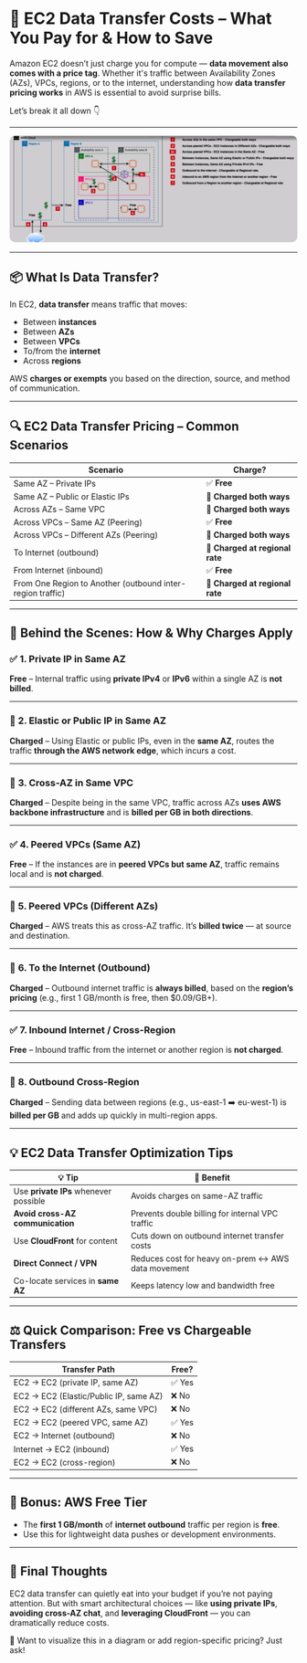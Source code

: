 # 💸 EC2 Data Transfer Costs – What You Pay for & How to Save

Amazon EC2 doesn’t just charge you for compute — **data movement also comes with a price tag**. Whether it's traffic between Availability Zones (AZs), VPCs, regions, or to the internet, understanding how **data transfer pricing works** in AWS is essential to avoid surprise bills.

Let’s break it all down 👇

---

<div style="text-align: center;">
    <img src="images/ec2-data-transfer-costs.png" alt="EC2 Data Transfer Costs" style="border-radius: 10px;">
</div>

---

## 📦 What Is Data Transfer?

In EC2, **data transfer** means traffic that moves:

- Between **instances**
- Between **AZs**
- Between **VPCs**
- To/from the **internet**
- Across **regions**

AWS **charges or exempts** you based on the direction, source, and method of communication.

---

## 🔍 EC2 Data Transfer Pricing – Common Scenarios

| **Scenario**                                               | **Charge?**                     |
| ---------------------------------------------------------- | ------------------------------- |
| Same AZ – Private IPs                                      | ✅ **Free**                     |
| Same AZ – Public or Elastic IPs                            | 💸 **Charged both ways**        |
| Across AZs – Same VPC                                      | 💸 **Charged both ways**        |
| Across VPCs – Same AZ (Peering)                            | ✅ **Free**                     |
| Across VPCs – Different AZs (Peering)                      | 💸 **Charged both ways**        |
| To Internet (outbound)                                     | 💸 **Charged at regional rate** |
| From Internet (inbound)                                    | ✅ **Free**                     |
| From One Region to Another (outbound inter-region traffic) | 💸 **Charged at regional rate** |

---

## 🧠 Behind the Scenes: How & Why Charges Apply

### ✅ **1. Private IP in Same AZ**

**Free** – Internal traffic using **private IPv4** or **IPv6** within a single AZ is **not billed**.

---

### 💸 **2. Elastic or Public IP in Same AZ**

**Charged** – Using Elastic or public IPs, even in the **same AZ**, routes the traffic **through the AWS network edge**, which incurs a cost.

---

### 💸 **3. Cross-AZ in Same VPC**

**Charged** – Despite being in the same VPC, traffic across AZs **uses AWS backbone infrastructure** and is **billed per GB in both directions**.

---

### ✅ **4. Peered VPCs (Same AZ)**

**Free** – If the instances are in **peered VPCs but same AZ**, traffic remains local and is **not charged**.

---

### 💸 **5. Peered VPCs (Different AZs)**

**Charged** – AWS treats this as cross-AZ traffic. It’s **billed twice** — at source and destination.

---

### 💸 **6. To the Internet (Outbound)**

**Charged** – Outbound internet traffic is **always billed**, based on the **region’s pricing** (e.g., first 1 GB/month is free, then \$0.09/GB+).

---

### ✅ **7. Inbound Internet / Cross-Region**

**Free** – Inbound traffic from the internet or another region is **not charged**.

---

### 💸 **8. Outbound Cross-Region**

**Charged** – Sending data between regions (e.g., us-east-1 ➡️ eu-west-1) is **billed per GB** and adds up quickly in multi-region apps.

---

## 💡 EC2 Data Transfer Optimization Tips

| 💡 **Tip**                            | 🚀 **Benefit**                                     |
| ------------------------------------- | -------------------------------------------------- |
| Use **private IPs** whenever possible | Avoids charges on same-AZ traffic                  |
| **Avoid cross-AZ communication**      | Prevents double billing for internal VPC traffic   |
| Use **CloudFront** for content        | Cuts down on outbound internet transfer costs      |
| **Direct Connect / VPN**              | Reduces cost for heavy on-prem ↔ AWS data movement |
| Co-locate services in **same AZ**     | Keeps latency low and bandwidth free               |

---

## ⚖️ Quick Comparison: Free vs Chargeable Transfers

| **Transfer Path**                      | **Free?** |
| -------------------------------------- | --------- |
| EC2 → EC2 (private IP, same AZ)        | ✅ Yes    |
| EC2 → EC2 (Elastic/Public IP, same AZ) | ❌ No     |
| EC2 → EC2 (different AZs, same VPC)    | ❌ No     |
| EC2 → EC2 (peered VPC, same AZ)        | ✅ Yes    |
| EC2 → Internet (outbound)              | ❌ No     |
| Internet → EC2 (inbound)               | ✅ Yes    |
| EC2 → EC2 (cross-region)               | ❌ No     |

---

## 📌 Bonus: AWS Free Tier

- The **first 1 GB/month** of **internet outbound** traffic per region is **free**.
- Use this for lightweight data pushes or development environments.

---

## 🏁 Final Thoughts

EC2 data transfer can quietly eat into your budget if you’re not paying attention. But with smart architectural choices — like **using private IPs**, **avoiding cross-AZ chat**, and **leveraging CloudFront** — you can dramatically reduce costs.

💬 Want to visualize this in a diagram or add region-specific pricing? Just ask!

